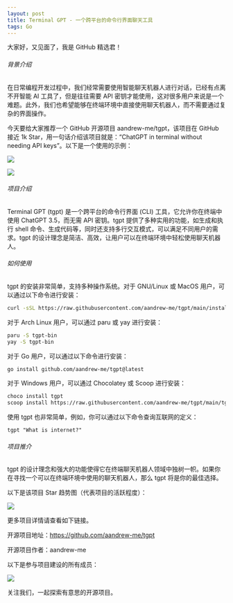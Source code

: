 ```yaml
---
layout: post
title: Terminal GPT - 一个跨平台的命令行界面聊天工具
tags: Go
---
```


大家好，又见面了，我是 GitHub 精选君！

###### 背景介绍

在日常编程开发过程中，我们经常需要使用智能聊天机器人进行对话，已经有点离不开智能 AI 工具了，但是往往需要 API 密钥才能使用，这对很多用户来说是一个难题。此外，我们也希望能够在终端环境中直接使用聊天机器人，而不需要通过复杂的界面操作。

今天要给大家推荐一个 GitHub 开源项目 aandrew-me/tgpt，该项目在 GitHub 接近 1k Star，用一句话介绍该项目就是：“ChatGPT in terminal without needing API keys”。以下是一个使用的示例：

![](https://raw.githubusercontent.com/aandrew-me/tgpt/master/tgpt.svg)

![](https://user-images.githubusercontent.com/66430340/233759296-c4cf8cf2-0cab-48aa-9e84-40765b823282.gif)

###### 项目介绍

Terminal GPT (tgpt) 是一个跨平台的命令行界面 (CLI) 工具，它允许你在终端中使用 ChatGPT 3.5，而无需 API 密钥。tgpt 提供了多种实用的功能，如生成和执行 shell 命令、生成代码等，同时还支持多行交互模式，可以满足不同用户的需求。tgpt 的设计理念是简洁、高效，让用户可以在终端环境中轻松使用聊天机器人。

###### 如何使用

tgpt 的安装非常简单，支持多种操作系统。对于 GNU/Linux 或 MacOS 用户，可以通过以下命令进行安装：

```bash
curl -sSL https://raw.githubusercontent.com/aandrew-me/tgpt/main/install | bash -s /usr/local/bin
```

对于 Arch Linux 用户，可以通过 paru 或 yay 进行安装：

```bash
paru -S tgpt-bin
yay -S tgpt-bin
```

对于 Go 用户，可以通过以下命令进行安装：

```bash
go install github.com/aandrew-me/tgpt@latest
```

对于 Windows 用户，可以通过 Chocolatey 或 Scoop 进行安装：

```bash
choco install tgpt
scoop install https://raw.githubusercontent.com/aandrew-me/tgpt/main/tgpt.json
```

使用 tgpt 也非常简单，例如，你可以通过以下命令查询互联网的定义：

    tgpt "What is internet?"

###### 项目推介

tgpt 的设计理念和强大的功能使得它在终端聊天机器人领域中独树一帜。如果你在寻找一个可以在终端环境中使用的聊天机器人，那么 tgpt 将是你的最佳选择。


以下是该项目 Star 趋势图（代表项目的活跃程度）：

![](https://api.star-history.com/svg?repos=aandrew-me/tgpt&type=Timeline)

更多项目详情请查看如下链接。

开源项目地址：https://github.com/aandrew-me/tgpt 

开源项目作者：aandrew-me

以下是参与项目建设的所有成员：

![](https://contrib.rocks/image?repo=aandrew-me/tgpt)

关注我们，一起探索有意思的开源项目。


